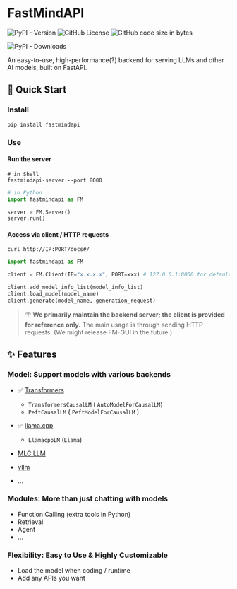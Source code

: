 # FastMindAPI

![PyPI - Version](https://img.shields.io/pypi/v/fastmindapi?style=flat-square&color=red) ![GitHub License](https://img.shields.io/github/license/fairyshine/FastMindAPI?style=flat-square&color=yellow) ![GitHub code size in bytes](https://img.shields.io/github/languages/code-size/fairyshine/FastMindAPI?style=flat-square&color=green)

![PyPI - Downloads](https://img.shields.io/pypi/dm/fastmindapi?style=flat-square&color=blue)


An easy-to-use, high-performance(?) backend for serving LLMs and other AI models, built on FastAPI.

## 🚀 Quick Start

### Install

```shell
pip install fastmindapi
```

### Use

#### Run the server 

```shell
# in Shell
fastmindapi-server --port 8000
```

```Python
# in Python
import fastmindapi as FM

server = FM.Server()
server.run()
```

#### Access via client / HTTP requests

```shell
curl http://IP:PORT/docs#/
```

```python
import fastmindapi as FM

client = FM.Client(IP="x.x.x.x", PORT=xxx) # 127.0.0.1:8000 for default

client.add_model_info_list(model_info_list)
client.load_model(model_name)
client.generate(model_name, generation_request)
```

> 🪧 **We primarily maintain the backend server; the client is provided for reference only.** The main usage is through sending HTTP requests. (We might release FM-GUI in the future.)

## ✨ Features

### Model: Support models with various backends

- ✅  [Transformers](https://github.com/huggingface/transformers)
  - `TransformersCausalLM` ( `AutoModelForCausalLM`)
  - `PeftCausalLM` ( `PeftModelForCausalLM` )
  
- ✅  [llama.cpp](https://github.com/abetlen/llama-cpp-python)
  - `LlamacppLM` (`Llama`)

- [MLC LLM](https://llm.mlc.ai)
- [vllm](https://github.com/vllm-project/vllm)
- ...

### Modules: More than just chatting with models

- Function Calling (extra tools in Python)
- Retrieval
- Agent
- ...

### Flexibility: Easy to Use & Highly Customizable

- Load the model when coding / runtime
- Add any APIs you want

